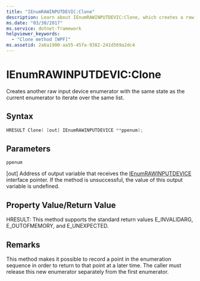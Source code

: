 ```yaml
---
title: "IEnumRAWINPUTDEVIC:Clone"
description: Learn about IEnumRAWINPUTDEVIC:Clone, which creates a raw input device enumerator with the same state as the current enumerator to iterate over the same list.
ms.date: "03/30/2017"
ms.service: dotnet-framework
helpviewer_keywords: 
  - "Clone method [WPF]"
ms.assetid: 2a6a1900-aa55-45fa-9382-241d569a2dc4
---
```

# IEnumRAWINPUTDEVIC:Clone

Creates another raw input device enumerator with the same state as the current enumerator to iterate over the same list.

## Syntax

```cpp
HRESULT Clone( [out] IEnumRAWINPUTDEVICE **ppenum);
```

## Parameters

`ppenum`

[out] Address of output variable that receives the [IEnumRAWINPUTDEVICE](ienumrawinputdevice.md) interface pointer. If the method is unsuccessful, the value of this output variable is undefined.

## Property Value/Return Value

HRESULT: This method supports the standard return values E_INVALIDARG, E_OUTOFMEMORY, and E_UNEXPECTED.

## Remarks

This method makes it possible to record a point in the enumeration sequence in order to return to that point at a later time. The caller must release this new enumerator separately from the first enumerator.
